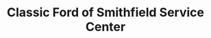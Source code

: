 ---
title: "Classic Ford of Smithfield Service Center"
url: /smithfield/classic-ford-of-smithfield-service-center/
shop: car
---